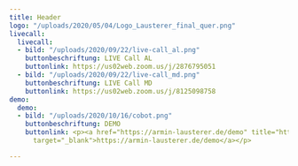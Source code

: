 ```yaml
---
title: Header
logo: "/uploads/2020/05/04/Logo_Lausterer_final_quer.png"
livecall:
  livecall:
  - bild: "/uploads/2020/09/22/live-call_al.png"
    buttonbeschriftung: LIVE Call AL
    buttonlink: https://us02web.zoom.us/j/2876795051
  - bild: "/uploads/2020/09/22/live-call_md.png"
    buttonbeschriftung: LIVE Call MD
    buttonlink: https://us02web.zoom.us/j/8125098758
demo:
  demo:
  - bild: "/uploads/2020/10/16/cobot.png"
    buttonbeschriftung: DEMO
    buttonlink: <p><a href="https://armin-lausterer.de/demo" title="https://armin-lausterer.de/demo"
      target="_blank">https://armin-lausterer.de/demo</a></p>

---
```

